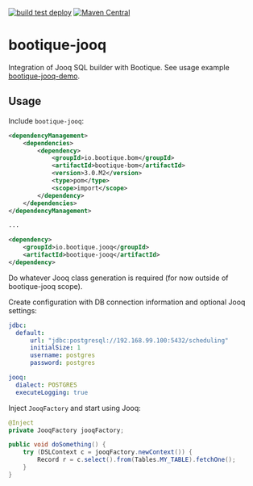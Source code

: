 <!--
  Licensed to ObjectStyle LLC under one
  or more contributor license agreements.  See the NOTICE file
  distributed with this work for additional information
  regarding copyright ownership.  The ObjectStyle LLC licenses
  this file to you under the Apache License, Version 2.0 (the
  "License"); you may not use this file except in compliance
  with the License.  You may obtain a copy of the License at

    http://www.apache.org/licenses/LICENSE-2.0

  Unless required by applicable law or agreed to in writing,
  software distributed under the License is distributed on an
  "AS IS" BASIS, WITHOUT WARRANTIES OR CONDITIONS OF ANY
  KIND, either express or implied.  See the License for the
  specific language governing permissions and limitations
  under the License.
  -->

[![build test deploy](https://github.com/bootique/bootique-jooq/actions/workflows/maven.yml/badge.svg)](https://github.com/bootique/bootique-jooq/actions/workflows/maven.yml)
[![Maven Central](https://img.shields.io/maven-central/v/io.bootique.jooq/bootique-jooq.svg?colorB=brightgreen)](https://search.maven.org/artifact/io.bootique.jooq/bootique-jooq/)

# bootique-jooq

Integration of Jooq SQL builder with Bootique. See usage example [bootique-jooq-demo](https://github.com/bootique-examples/bootique-jooq-demo).

## Usage

Include ```bootique-jooq```:
```xml
<dependencyManagement>
    <dependencies>
        <dependency>
            <groupId>io.bootique.bom</groupId>
            <artifactId>bootique-bom</artifactId>
            <version>3.0.M2</version>
            <type>pom</type>
            <scope>import</scope>
        </dependency>
    </dependencies>
</dependencyManagement>

...

<dependency>
	<groupId>io.bootique.jooq</groupId>
	<artifactId>bootique-jooq</artifactId>
</dependency>
```

Do whatever Jooq class generation is required (for now outside of bootique-jooq scope).

Create configuration with DB connection information and optional Jooq settings:
```yaml
jdbc:
  default:
      url: "jdbc:postgresql://192.168.99.100:5432/scheduling"
      initialSize: 1
      username: postgres
      password: postgres

jooq:
  dialect: POSTGRES
  executeLogging: true
```
Inject ```JooqFactory``` and start using Jooq:
```java
@Inject
private JooqFactory jooqFactory;

public void doSomething() {
	try (DSLContext c = jooqFactory.newContext()) {
	    Record r = c.select().from(Tables.MY_TABLE).fetchOne();
	}
}
```




